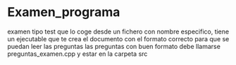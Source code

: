 # Examen_programa
examen tipo test que lo coge desde un fichero con nombre especifico, tiene un ejecutable que te crea el documento con el formato correcto para que se puedan leer las preguntas las preguntas con buen formato debe llamarse preguntas_examen.cpp y estar en la carpeta src
